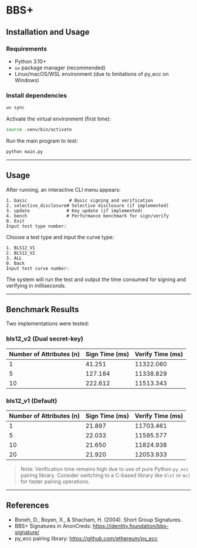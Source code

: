 # BBS+

## Installation and Usage

### Requirements

- Python 3.10+
- `uv` package manager (recommended)
- Linux/macOS/WSL environment (due to limitations of py_ecc on Windows)

### Install dependencies

```bash
uv sync
```

Activate the virtual environment (first time):

```bash
source .venv/bin/activate
```

Run the main program to test:

```bash
python main.py
```

---

## Usage

After running, an interactive CLI menu appears:

```text
1. basic                # Basic signing and verification
2. selective_disclosure# Selective disclosure (if implemented)
3. update              # Key update (if implemented)
4. bench               # Performance benchmark for sign/verify
0. Exit
Input test type number:
```

Choose a test type and input the curve type:

```
1. BLS12_V1
2. BLS12_V2
3. ALL
0. Back
Input test curve number:
```

The system will run the test and output the time consumed for signing and verifying in milliseconds.

---

## Benchmark Results

Two implementations were tested:

### bls12_v2 (Dual secret-key)

| Number of Attributes (n) | Sign Time (ms) | Verify Time (ms) |
| ------------------------ | -------------- | ---------------- |
| 1                        | 41.251         | 11322.060        |
| 5                        | 127.184        | 11338.829        |
| 10                       | 222.612        | 11513.343        |

### bls12_v1 (Default)

| Number of Attributes (n) | Sign Time (ms) | Verify Time (ms) |
| ------------------------ | -------------- | ---------------- |
| 1                        | 21.897         | 11703.461        |
| 5                        | 22.033         | 11595.577        |
| 10                       | 21.650         | 11824.938        |
| 20                       | 21.920         | 12053.933        |

> Note: Verification time remains high due to use of pure Python `py_ecc` pairing library. Consider switching to a C-based library like `blst` or `mcl` for faster pairing operations.

---

## References

- Boneh, D., Boyen, X., & Shacham, H. (2004). Short Group Signatures.
- BBS+ Signatures in AnonCreds: https://identity.foundation/bbs-signature/
- py_ecc pairing library: https://github.com/ethereum/py_ecc
